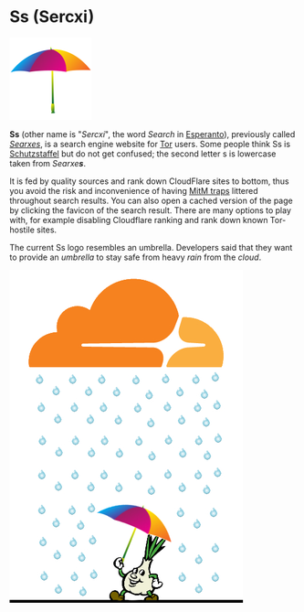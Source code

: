 # Ss (Sercxi)


![](../image/ss-sercxi.png)


**Ss** (other name is "_Sercxi_", the word _Search_ in [Esperanto](https://en.wikipedia.org/wiki/Esperanto)), previously called _[Searxes](https://web.archive.org/web/20210614033612/https://en.wikipedia.org/w/index.php?title=Searx&oldid=906373508)_, is a search engine website for [Tor](https://www.torproject.org/) users.
Some people think Ss is [Schutzstaffel](https://en.wikipedia.org/wiki/SS) but do not get confused; the second letter s is lowercase taken from _Searxe**s**_.

It is fed by quality sources and rank down CloudFlare sites to bottom, thus you avoid the risk and inconvenience of having [MitM traps](../README.md) littered throughout search results.
You can also open a cached version of the page by clicking the favicon of the search result.
There are many options to play with, for example disabling Cloudflare ranking and rank down known Tor-hostile sites.

The current Ss logo resembles an umbrella. Developers said that they want to provide an _umbrella_ to stay safe from heavy _rain_ from the _cloud_.


![](../image/ssprotect.jpg)
